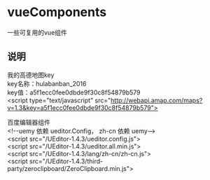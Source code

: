 # vueComponents
一些可复用的vue组件  
  
## 说明  
我的高德地图key  
key名称：hulabanban_2016   
key值：a5f1ecc0fee0dbde9f30c8f54879b579  
\<script type="text/javascript" src="http://webapi.amap.com/maps?v=1.3&key=a5f1ecc0fee0dbde9f30c8f54879b579"></script>  
  
百度编辑器组件  
\<!--uemy 依赖 ueditor.Config， zh-cn 依赖 uemy-->  
\<script src="/UEditor-1.4.3/ueditor.config.js"></script>     
\<script src="/UEditor-1.4.3/ueditor.all.min.js"></script>     
\<script src="/UEditor-1.4.3/lang/zh-cn/zh-cn.js"></script>  
\<script src="/UEditor-1.4.3/third-party/zeroclipboard/ZeroClipboard.min.js"></script>
